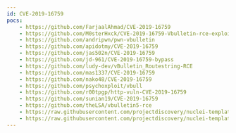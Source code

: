 ```yaml
---
id: CVE-2019-16759
pocs:
    - https://github.com/FarjaalAhmad/CVE-2019-16759
    - https://github.com/M0sterHxck/CVE-2019-16759-Vbulletin-rce-exploit
    - https://github.com/andripwn/pwn-vbulletin
    - https://github.com/apidotmy/CVE-2019-16759
    - https://github.com/jas502n/CVE-2019-16759
    - https://github.com/jd-961/CVE-2019-16759-bypass
    - https://github.com/ludy-dev/vBulletin_Routestring-RCE
    - https://github.com/mas1337/CVE-2019-16759
    - https://github.com/nako48/CVE-2019-16759
    - https://github.com/psychoxploit/vbull
    - https://github.com/r00tpgp/http-vuln-CVE-2019-16759
    - https://github.com/sunian19/CVE-2019-16759
    - https://github.com/theLSA/vbulletin5-rce
    - https://raw.githubusercontent.com/projectdiscovery/nuclei-templates/master/cves/CVE-2019-16759-1.yaml
    - https://raw.githubusercontent.com/projectdiscovery/nuclei-templates/master/cves/CVE-2019-16759.yaml
---
```

